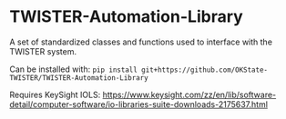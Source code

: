 # TWISTER-Automation-Library
A set of standardized classes and functions used to interface with the TWISTER system.

Can be installed with:
`pip install git+https://github.com/OKState-TWISTER/TWISTER-Automation-Library`

Requires KeySight IOLS: 
https://www.keysight.com/zz/en/lib/software-detail/computer-software/io-libraries-suite-downloads-2175637.html

